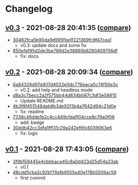 # Changelog

## [v0.3](https://github.com/eggplants/get-pixivpy-token/releases/tag/v0.3) - 2021-08-28 20:41:35 ([compare](https://github.com/eggplants/get-pixivpy-token/compare/v0.2...v0.3))

- [30462fca5b90da9d995fbe1f221369fc9f47cea1](https://github.com/eggplants/get-pixivpy-token/commit/30462fca5b90da9d995fbe1f221369fc9f47cea1)
  - v0.3: update docs and some fix
- [850efaf95d2de3be769d2e38860b8280409756df](https://github.com/eggplants/get-pixivpy-token/commit/850efaf95d2de3be769d2e38860b8280409756df)
  - fix: docs

## [v0.2](https://github.com/eggplants/get-pixivpy-token/releases/tag/v0.2) - 2021-08-28 20:09:34 ([compare](https://github.com/eggplants/get-pixivpy-token/compare/v0.1...v0.2))

- [6a84326d97d407d4022e0dc776eaca0c74f50e3c](https://github.com/eggplants/get-pixivpy-token/commit/6a84326d97d407d4022e0dc776eaca0c74f50e3c)
  - v0.2: add help and headless mode
- [d8a3c7becc2a2f575bb44d834bb87c3df3e58815](https://github.com/eggplants/get-pixivpy-token/commit/d8a3c7becc2a2f575bb44d834bb87c3df3e58815)
  - Update README.md
- [4b3f8f451548dab8b3de92f3b4a7642d94c21d0e](https://github.com/eggplants/get-pixivpy-token/commit/4b3f8f451548dab8b3de92f3b4a7642d94c21d0e)
  - fix: readme
- [7338c48dde1b2c4cc449cfda1f04cce8c79a0f06](https://github.com/eggplants/get-pixivpy-token/commit/7338c48dde1b2c4cc449cfda1f04cce8c79a0f06)
  - add: badge
- [30ddb42cc3dfa1fff31c29a242ef6fc8039063e6](https://github.com/eggplants/get-pixivpy-token/commit/30ddb42cc3dfa1fff31c29a242ef6fc8039063e6)
  - fix: logic

## [v0.1](https://github.com/eggplants/get-pixivpy-token/releases/tag/v0.1) - 2021-08-28 17:43:05 ([compare](https://github.com/eggplants/get-pixivpy-token/compare/48cdd5cba2c92bf79afb9555e40e178b5509ac59...v0.1))

- [3f9b158445e4cbbbaca45c8a0d423d25d54a33ab](https://github.com/eggplants/get-pixivpy-token/commit/3f9b158445e4cbbbaca45c8a0d423d25d54a33ab)
  - v0.1
- [48cdd5cba2c92bf79afb9555e40e178b5509ac59](https://github.com/eggplants/get-pixivpy-token/commit/48cdd5cba2c92bf79afb9555e40e178b5509ac59)
  - first commit
